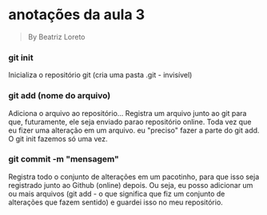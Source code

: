 # anotações da aula 3
> By Beatriz Loreto

### git init
Inicializa o repositório git (cria uma pasta .git - invisível)

### git add (nome do arquivo)
Adiciona o arquivo ao repositório... Registra um arquivo junto ao git para que, futuramente, ele seja enviado parao repositório online. Toda vez que eu fizer uma alteração em um arquivo. eu "preciso" fazer a parte do git add. O git init fazemos só uma vez. 

### git commit -m "mensagem"
Registra todo o conjunto de alterações em um pacotinho, para que isso seja registrado junto ao Github (online) depois. Ou seja, eu posso adicionar um ou mais arquivos (git add - o que significa que fiz um conjunto de alterações que fazem sentido) e guardei isso no meu repositório.
